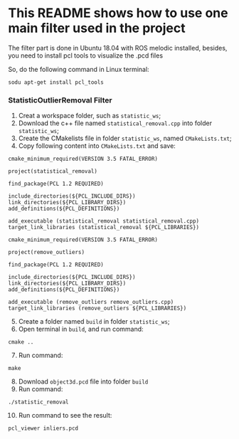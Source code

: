 # This README shows how to use one main filter used in the project
The filter part is done in Ubuntu 18.04 with ROS melodic installed, besides, you need to install pcl tools to visualize the .pcd files

So, do the following command in Linux terminal:

`sodu apt-get install pcl_tools`
### StatisticOutlierRemoval Filter
1. Creat a workspace folder, such as `statistic_ws`; 
2. Download the c++ file named `statistical_removal.cpp` into folder `statistic_ws`;
3. Create the CMakelists file in  folder `statistic_ws`, named `CMakeLists.txt`;
4. Copy following content into `CMakeLists.txt` and save:

`cmake_minimum_required(VERSION 3.5 FATAL_ERROR)`

 `project(statistical_removal)`
 
 `find_package(PCL 1.2 REQUIRED)`
 
 `include_directories(${PCL_INCLUDE_DIRS})`
 `link_directories(${PCL_LIBRARY_DIRS})`
 `add_definitions(${PCL_DEFINITIONS})`

`add_executable (statistical_removal statistical_removal.cpp)`
`target_link_libraries (statistical_removal ${PCL_LIBRARIES})`

 `cmake_minimum_required(VERSION 3.5 FATAL_ERROR)`
 
 `project(remove_outliers)`
 
 `find_package(PCL 1.2 REQUIRED)`
 
 `include_directories(${PCL_INCLUDE_DIRS})`
 `link_directories(${PCL_LIBRARY_DIRS})`
 `add_definitions(${PCL_DEFINITIONS})`

`add_executable (remove_outliers remove_outliers.cpp)`
`target_link_libraries (remove_outliers ${PCL_LIBRARIES})`

5. Create a folder named `build` in folder `statistic_ws`;
6. Open terminal in `build`, and run command: 

`cmake ..`

7. Run command:

`make`

8. Download `object3d.pcd` file into folder `build`
9. Run command:

`./statistic_removal`

10. Run command to see the result:

`pcl_viewer inliers.pcd`
